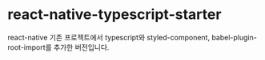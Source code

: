 # react-native-typescript-starter

react-native 기존 프로젝트에서 typescript와 styled-component, babel-plugin-root-import를 추가한 버전입니다.
